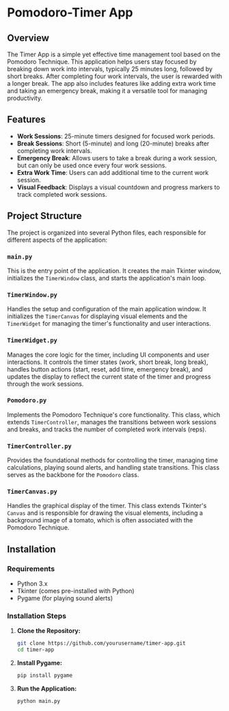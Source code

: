 # Pomodoro-Timer App

## Overview

The Timer App is a simple yet effective time management tool based on the Pomodoro Technique. This application helps users stay focused by breaking down work into intervals, typically 25 minutes long, followed by short breaks. After completing four work intervals, the user is rewarded with a longer break. The app also includes features like adding extra work time and taking an emergency break, making it a versatile tool for managing productivity.

## Features

- **Work Sessions**: 25-minute timers designed for focused work periods.
- **Break Sessions**: Short (5-minute) and long (20-minute) breaks after completing work intervals.
- **Emergency Break**: Allows users to take a break during a work session, but can only be used once every four work sessions.
- **Extra Work Time**: Users can add additional time to the current work session.
- **Visual Feedback**: Displays a visual countdown and progress markers to track completed work sessions.

## Project Structure

The project is organized into several Python files, each responsible for different aspects of the application:

### `main.py`

This is the entry point of the application. It creates the main Tkinter window, initializes the `TimerWindow` class, and starts the application's main loop.

### `TimerWindow.py`

Handles the setup and configuration of the main application window. It initializes the `TimerCanvas` for displaying visual elements and the `TimerWidget` for managing the timer's functionality and user interactions.

### `TimerWidget.py`

Manages the core logic for the timer, including UI components and user interactions. It controls the timer states (work, short break, long break), handles button actions (start, reset, add time, emergency break), and updates the display to reflect the current state of the timer and progress through the work sessions.

### `Pomodoro.py`

Implements the Pomodoro Technique's core functionality. This class, which extends `TimerController`, manages the transitions between work sessions and breaks, and tracks the number of completed work intervals (reps).

### `TimerController.py`

Provides the foundational methods for controlling the timer, managing time calculations, playing sound alerts, and handling state transitions. This class serves as the backbone for the `Pomodoro` class.

### `TimerCanvas.py`

Handles the graphical display of the timer. This class extends Tkinter's `Canvas` and is responsible for drawing the visual elements, including a background image of a tomato, which is often associated with the Pomodoro Technique.

## Installation

### Requirements

- Python 3.x
- Tkinter (comes pre-installed with Python)
- Pygame (for playing sound alerts)

### Installation Steps

1. **Clone the Repository:**
   ```bash
   git clone https://github.com/yourusername/timer-app.git
   cd timer-app
2. **Install Pygame:**
   ```bash
   pip install pygame
4. **Run the Application:**
   ```bash
   python main.py
